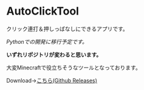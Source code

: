 # AutoClickTool

クリック連打＆押しっぱなしにできるアプリです。

*Pythonでの開発に移行予定です。*

**いずれリポジトリが変わると思います。**

大変Minecraftで役立ちそうなツールとなっております。

Download→[こちら(Github Releases)](https://github.com/tamago572/AutoClickTool/releases)
